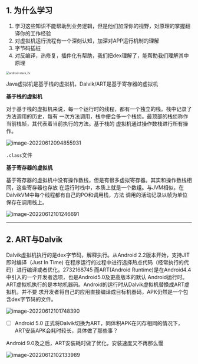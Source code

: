 ##  1. 为什么学习

1. 学习这些知识不能帮助到业务逻辑，但是他们加深你的视野，对原理的掌握翻译你的工作经验
2. 对虚拟机运行流程有一个深刻认知，加深对APP运行机制的理解
3. 字节码插桩
4. 对反编译，热修复，插件化有帮助，我们把dex理解了，能帮助我们理解其中原理



<img src="https://iqqcode-blog.oss-cn-beijing.aliyuncs.com/img/202206120825370.png" alt="android-stack_2x" style="zoom:50%;" />

Java虚拟机是基于栈的虚拟机，Dalvik/ART是基于寄存器的虚拟机

**基于栈的虚拟机**

对于基于栈的虚拟机来说，每一个运行时的线程，都有一个独立的栈。栈中记录了方法调用的历史，每有
一次方法调用，栈中便会多一个栈侦。最顶部的栈侦称作当前栈帧，其代表着当前执行的方法。基于栈的
虚拟机通过操作数栈进行所有操作。

![image-20220612094855931](https://iqqcode-blog.oss-cn-beijing.aliyuncs.com/img/202206120948954.png)

`.class`文件



**基于寄存器的虚拟机**

基于寄存器的虚拟机中没有操作数栈，但是有很多虚拟寄存器。其实和操作数栈相同，这些寄存器也存放
在运行时栈中，本质上就是一个数组。与JVM相似，在DalvikVM中每个线程都有自己的PO和调用栈，方法
调用的活动记录以帧为单位保存在调用栈上。

![image-20220612101246691](https://iqqcode-blog.oss-cn-beijing.aliyuncs.com/img/202206121012724.png)



------

## 2. ART与Dalvik

Dalvik虚拟机执行的是dex字节码，解释执行。从Android 2.2版本开始，支持JIT即时编译（Just In Time)
在程序运行的过程中进行选择热点代码（经常执行的代码）进行编译或者优化。2732168745
而ART(Android Runtime)是在Android4.4中引入的一个开发者选项，也是Android5.0及更高版本的默认
Android运行时。ART虚拟机执行的是本地机器码。Android的运行时从Dalvik虚拟机替换成ART虚拟机，并不要
求开发者将自己的应用直接编译成目标机器码，APK仍然是一个包含dex字节码的文件。

![image-20220612101748390](https://iqqcode-blog.oss-cn-beijing.aliyuncs.com/img/202206121017417.png)





- [ ] Android 5.0 正式将Dalvik切换为ART，同体积APK在闪存相同的情况下，ART安装APK会耗时较长，具体做了那些事？

Android 9.0及之后，ART安装耗时做了优化，安装速度又不再那么慢

![image-20220612102133989](https://iqqcode-blog.oss-cn-beijing.aliyuncs.com/img/202206121021017.png)